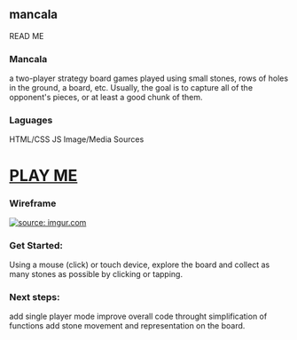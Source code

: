 ## mancala
READ ME



### Mancala

a two-player strategy board games played using small stones,  rows of holes in the ground, a board, etc. Usually, the goal is to capture all of the opponent's pieces, or at least a good chunk of them.

### Laguages 

HTML/CSS
JS
Image/Media Sources


# [PLAY ME](https://imarcdaniel.github.io/Project-MacaLan/)

### Wireframe

<a href="https://imgur.com/iKjNxRp"><img src="https://i.imgur.com/iKjNxRp.png?1" title="source: imgur.com" /></a>

### Get Started:

Using a mouse (click) or touch device, explore the board and collect as many stones as possible by clicking or tapping.

### Next steps:

add single player mode
improve overall code throught simplification of functions
add stone movement and representation on the board.

